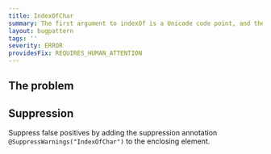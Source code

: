 ```yaml
---
title: IndexOfChar
summary: The first argument to indexOf is a Unicode code point, and the second is the index to start the search from
layout: bugpattern
tags: ''
severity: ERROR
providesFix: REQUIRES_HUMAN_ATTENTION
---
```


<!--
*** AUTO-GENERATED, DO NOT MODIFY ***
To make changes, edit the @BugPattern annotation or the explanation in docs/bugpattern.
-->

## The problem


## Suppression
Suppress false positives by adding the suppression annotation `@SuppressWarnings("IndexOfChar")` to the enclosing element.
